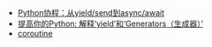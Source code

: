 - [Python协程：从yield/send到async/await](http://python.jobbole.com/86069/)
- [提高你的Python: 解释‘yield’和‘Generators（生成器）’](https://www.oschina.net/translate/improve-your-python-yield-and-generators-explained?lang=chs&page=1#)
- [coroutine](http://www.dabeaz.com/coroutines/Coroutines.pdf)